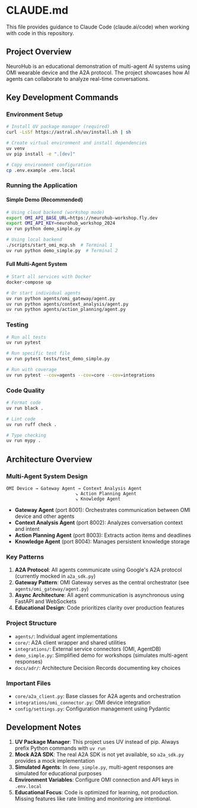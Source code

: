 # CLAUDE.md

This file provides guidance to Claude Code (claude.ai/code) when working with code in this repository.

## Project Overview

NeuroHub is an educational demonstration of multi-agent AI systems using OMI wearable device and the A2A protocol. The project showcases how AI agents can collaborate to analyze real-time conversations.

## Key Development Commands

### Environment Setup
```bash
# Install UV package manager (required)
curl -LsSf https://astral.sh/uv/install.sh | sh

# Create virtual environment and install dependencies
uv venv
uv pip install -e ".[dev]"

# Copy environment configuration
cp .env.example .env.local
```

### Running the Application

#### Simple Demo (Recommended)
```bash
# Using cloud backend (workshop mode)
export OMI_API_BASE_URL=https://neurohub-workshop.fly.dev
export OMI_API_KEY=neurohub_workshop_2024
uv run python demo_simple.py

# Using local backend
./scripts/start_omi_mcp.sh  # Terminal 1
uv run python demo_simple.py  # Terminal 2
```

#### Full Multi-Agent System
```bash
# Start all services with Docker
docker-compose up

# Or start individual agents
uv run python agents/omi_gateway/agent.py
uv run python agents/context_analysis/agent.py
uv run python agents/action_planning/agent.py
```

### Testing
```bash
# Run all tests
uv run pytest

# Run specific test file
uv run pytest tests/test_demo_simple.py

# Run with coverage
uv run pytest --cov=agents --cov=core --cov=integrations
```

### Code Quality
```bash
# Format code
uv run black .

# Lint code
uv run ruff check .

# Type checking
uv run mypy .
```

## Architecture Overview

### Multi-Agent System Design
```
OMI Device → Gateway Agent → Context Analysis Agent
                          ↘ Action Planning Agent
                          ↘ Knowledge Agent
```

- **Gateway Agent** (port 8001): Orchestrates communication between OMI device and other agents
- **Context Analysis Agent** (port 8002): Analyzes conversation context and intent
- **Action Planning Agent** (port 8003): Extracts action items and deadlines
- **Knowledge Agent** (port 8004): Manages persistent knowledge storage

### Key Patterns

1. **A2A Protocol**: All agents communicate using Google's A2A protocol (currently mocked in `a2a_sdk.py`)
2. **Gateway Pattern**: OMI Gateway serves as the central orchestrator (see `agents/omi_gateway/agent.py`)
3. **Async Architecture**: All agent communication is asynchronous using FastAPI and WebSockets
4. **Educational Design**: Code prioritizes clarity over production features

### Project Structure
- `agents/`: Individual agent implementations
- `core/`: A2A client wrapper and shared utilities
- `integrations/`: External service connectors (OMI, AgentDB)
- `demo_simple.py`: Simplified demo for workshops (simulates multi-agent responses)
- `docs/adr/`: Architecture Decision Records documenting key choices

### Important Files
- `core/a2a_client.py`: Base classes for A2A agents and orchestration
- `integrations/omi_connector.py`: OMI device integration
- `config/settings.py`: Configuration management using Pydantic

## Development Notes

1. **UV Package Manager**: This project uses UV instead of pip. Always prefix Python commands with `uv run`
2. **Mock A2A SDK**: The real A2A SDK is not yet available, so `a2a_sdk.py` provides a mock implementation
3. **Simulated Agents**: In `demo_simple.py`, multi-agent responses are simulated for educational purposes
4. **Environment Variables**: Configure OMI connection and API keys in `.env.local`
5. **Educational Focus**: Code is optimized for learning, not production. Missing features like rate limiting and monitoring are intentional.